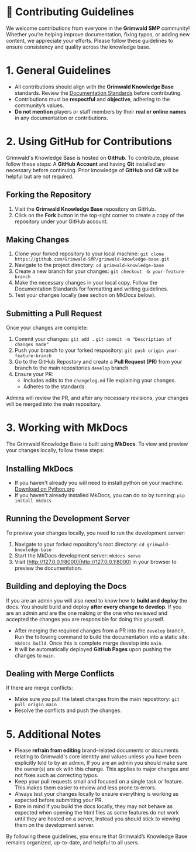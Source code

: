 # 📜 **Contributing Guidelines**

We welcome contributions from everyone in the **Grimwald SMP** community! Whether you’re helping improve documentation, fixing typos, or adding new content, we appreciate your efforts. Please follow these guidelines to ensure consistency and quality across the knowledge base.

# **1. General Guidelines**

- All contributions should align with the **Grimwald Knowledge Base** standards. Review the [Documentation Standards](standards.md) before contributing.
- Contributions must be **respectful** and **objective**, adhering to the community’s values.
- **Do not mention** players or staff members by their **real or online names** in any documentation or contributions.

# **2. Using GitHub for Contributions**

Grimwald's Knowledge Base is hosted on **GitHub**. To contribute, please follow these steps:
A **GitHub Account** and having **Git** installed are necessary before continuing.
Prior knowledge of **GitHub** and **Git** will be helpful but are not required.

## **Forking the Repository**

1. Visit the **Grimwald Knowledge Base** repository on GitHub.
2. Click on the **Fork** button in the top-right corner to create a copy of the repository under your GitHub account.

## **Making Changes**

1. Clone your forked repository to your local machine: `git clone https://github.com/Grimwald-SMP/grimwald-knowledge-base.git`
2. Navigate to the project directory: `cd grimwald-knowledge-base`
3. Create a new branch for your changes: `git checkout -b your-feature-branch`
4. Make the necessary changes in your local copy. Follow the Documentation Standards for formatting and writing guidelines.
5. Test your changes locally (see section on MkDocs below).

## **Submitting a Pull Request**
Once your changes are complete:

1. Commit your changes: `git add .` `git commit -m "Description of changes made"`
2. Push your branch to your forked respository: `git push origin your-feature-branch`
3. Go to the GitHub Repostory and create a **Pull Request (PR)** from your branch to the main repositories `develop` branch.
4. Ensure your PR:
    - Includes edits to the `changelog.md` file explaining your changes.
    - Adheres to the standards.

Admins will review the PR, and after any necessary revisions, your changes will be merged into the main repository.

# **3. Working with MkDocs**

The Grimwald Knowledge Base is built using **MkDocs**. To view and preview your changes locally, follow these steps:

## **Installing MkDocs**

- If you haven't already you will need to install python on your machine. [Download on Python.org](https://www.python.org/downloads/)
- If you haven't already installed MkDocs, you can do so by running: `pip install mkdocs`

## **Running the Development Server**
To preview your changes locally, you need to run the development server:

1. Navigate to your forked repository's root directory: `cd grimwald-knowledge-base`
2. Start the MkDocs development server: `mkdocs serve`
3. Visit [http://127.0.0.1:8000](http://127.0.0.1:8000) in your browser to preview the documentation.

## **Building and deploying the Docs**
If you are an admin you will also need to know how to **build and deploy** the docs.
You should build and deploy **after every change to develop**. If you are an admin and are the one making or the one who reviewed and accepted the changes you are responsible for doing this yourself.

- After merging the required changes from a PR into the `develop` branch, Run the following command to build the documentation into a static site: `mkdocs build`. Once this is complete merge develop into `main`.
- It will be automatically deployed **GitHub Pages** upon pushing the changes to `main`.

## **Dealing with Merge Conflicts**
If there are merge conflicts:
- Make sure you pull the latest changes from the main repostitory: `git pull origin main`
- Resolve the conflicts and push the changes.

# **5. Additional Notes**

- Please **refrain from editing** brand-related documents or documents relating to Grimwald's core identity and values unless you have been explicitly told to by an admin, If you are an admin you should make sure the owner(s) are ok with this change. This applies to major changes and not fixes such as correcting typos.
- Keep your pull requests small and focused on a single task or feature. This makes them easier to review and less prone to errors.
- Always test your changes locally to ensure everything is working as expected before submitting your PR.
- Bare in mind if you build the docs locally, they may not behave as expected when opening the html files as some features do not work until they are hosted on a server, Instead you should stick to viewing them on the development server.

By following these guidelines, you ensure that Grimwald’s Knowledge Base remains organized, up-to-date, and helpful to all users.